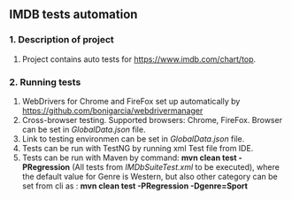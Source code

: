 ## IMDB tests automation

### 1. Description of project
1. Project contains auto tests for https://www.imdb.com/chart/top.

### 2. Running tests
1. WebDrivers for Chrome and FireFox set up automatically by https://github.com/bonigarcia/webdrivermanager
2. Cross-browser testing. Supported browsers: Chrome, FireFox. Browser can be set in *GlobalData.json* file.
3. Link to testing environmen can be set in *GlobalData.json* file.
4. Tests can be run with TestNG by running xml Test file from IDE.
5. Tests can be run with Maven by command: **mvn clean test -PRegression** (All tests from  _IMDbSuiteTest.xml_ to be executed), 
where the default value for Genre is Western, but also other category can be set from cli as : **mvn clean test -PRegression -Dgenre=Sport** 
